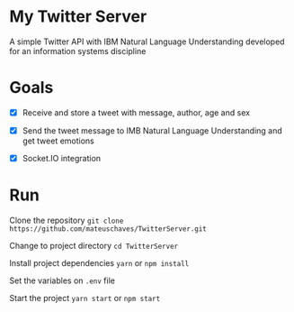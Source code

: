 # My Twitter Server

A simple Twitter API with IBM Natural Language Understanding developed for an information systems discipline
 
# Goals

 - [x] Receive and store a tweet with message, author, age and sex
 - [x] Send the tweet message to IMB Natural Language Understanding and get tweet emotions
 - [x] Socket.IO integration
 
 
 # Run
 
 Clone the repository
 `git clone https://github.com/mateuschaves/TwitterServer.git`
 
 Change to project directory
 `cd TwitterServer`
 
 Install project dependencies
 `yarn`
 or
 `npm install`
 
 
 Set the variables on `.env` file
 
 Start the project
 `yarn start`
 or
 `npm start`
